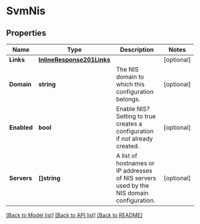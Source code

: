 # SvmNis

## Properties

Name | Type | Description | Notes
------------ | ------------- | ------------- | -------------
**Links** | [**InlineResponse201Links**](inline_response_201__links.md) |  | [optional] 
**Domain** | **string** | The NIS domain to which this configuration belongs.  | [optional] 
**Enabled** | **bool** | Enable NIS? Setting to true creates a configuration if not already created. | [optional] 
**Servers** | **[]string** | A list of hostnames or IP addresses of NIS servers used by the NIS domain configuration.  | [optional] 

[[Back to Model list]](../README.md#documentation-for-models) [[Back to API list]](../README.md#documentation-for-api-endpoints) [[Back to README]](../README.md)


